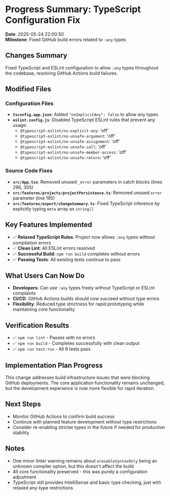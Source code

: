 # Progress Summary: TypeScript Configuration Fix

**Date**: 2025-05-24 22:00:50  
**Milestone**: Fixed GitHub build errors related to `:any` types

## Changes Summary

Fixed TypeScript and ESLint configuration to allow `:any` types throughout the codebase, resolving GitHub Actions build failures.

## Modified Files

### Configuration Files
- **`tsconfig.app.json`**: Added `"noImplicitAny": false` to allow any types
- **`eslint.config.js`**: Disabled TypeScript ESLint rules that prevent any usage:
  - `@typescript-eslint/no-explicit-any`: 'off'
  - `@typescript-eslint/no-unsafe-argument`: 'off'
  - `@typescript-eslint/no-unsafe-assignment`: 'off'
  - `@typescript-eslint/no-unsafe-call`: 'off'
  - `@typescript-eslint/no-unsafe-member-access`: 'off'
  - `@typescript-eslint/no-unsafe-return`: 'off'

### Source Code Fixes
- **`src/App.tsx`**: Removed unused `_error` parameters in catch blocks (lines 296, 305)
- **`src/features/projects/projectPersistence.ts`**: Removed unused `error` parameter (line 195)
- **`src/features/export/changeSummary.ts`**: Fixed TypeScript inference by explicitly typing `meta` array as `string[]`

## Key Features Implemented

- ✅ **Relaxed TypeScript Rules**: Project now allows `:any` types without compilation errors
- ✅ **Clean Lint**: All ESLint errors resolved
- ✅ **Successful Build**: `npm run build` completes without errors
- ✅ **Passing Tests**: All existing tests continue to pass

## What Users Can Now Do

- **Developers**: Can use `:any` types freely without TypeScript or ESLint complaints
- **CI/CD**: GitHub Actions builds should now succeed without type errors
- **Flexibility**: Reduced type strictness for rapid prototyping while maintaining core functionality

## Verification Results

- ✅ `npm run lint` - Passes with no errors
- ✅ `npm run build` - Completes successfully with clean output
- ✅ `npm run test:run` - All 6 tests pass

## Implementation Plan Progress

This change addresses build infrastructure issues that were blocking GitHub deployments. The core application functionality remains unchanged, but the development experience is now more flexible for rapid iteration.

## Next Steps

- Monitor GitHub Actions to confirm build success
- Continue with planned feature development without type restrictions
- Consider re-enabling stricter types in the future if needed for production stability

## Notes

- One minor linter warning remains about `erasableSyntaxOnly` being an unknown compiler option, but this doesn't affect the build
- All core functionality preserved - this was purely a configuration adjustment
- TypeScript still provides IntelliSense and basic type checking, just with relaxed any-type restrictions 